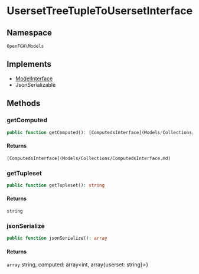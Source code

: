 # UsersetTreeTupleToUsersetInterface


## Namespace
`OpenFGA\Models`

## Implements
* [ModelInterface](Models/ModelInterface.md)
* JsonSerializable

## Methods
### getComputed


```php
public function getComputed(): [ComputedsInterface](Models/Collections/ComputedsInterface.md)
```



#### Returns
`[ComputedsInterface](Models/Collections/ComputedsInterface.md)` 

### getTupleset


```php
public function getTupleset(): string
```



#### Returns
`string` 

### jsonSerialize


```php
public function jsonSerialize(): array
```



#### Returns
`array` string, computed: array&lt;int, array{userset: string}&gt;}

